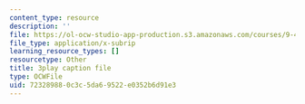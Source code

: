 ```yaml
---
content_type: resource
description: ''
file: https://ol-ocw-studio-app-production.s3.amazonaws.com/courses/9-40-introduction-to-neural-computation-spring-2018/723289880c3c5da69522e0352b6d91e3_Oq_k8F2T1Jc.vtt
file_type: application/x-subrip
learning_resource_types: []
resourcetype: Other
title: 3play caption file
type: OCWFile
uid: 72328988-0c3c-5da6-9522-e0352b6d91e3
---
```


